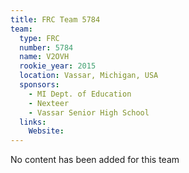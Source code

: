 ```yaml
---
title: FRC Team 5784
team:
  type: FRC
  number: 5784
  name: V2OVH
  rookie_year: 2015
  location: Vassar, Michigan, USA
  sponsors:
    - MI Dept. of Education
    - Nexteer
    - Vassar Senior High School
  links:
    Website: 
---
```

No content has been added for this team